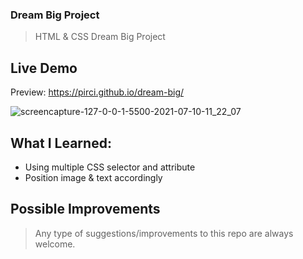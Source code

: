 ### Dream Big Project

> HTML & CSS Dream Big Project

## Live Demo

Preview: https://pirci.github.io/dream-big/

![screencapture-127-0-0-1-5500-2021-07-10-11_22_07](https://user-images.githubusercontent.com/43238947/125158431-6bbc7900-e171-11eb-9fb9-162a7bf29160.png)



## What I Learned:

- Using multiple CSS selector and attribute
- Position image & text accordingly

## Possible Improvements

> Any type of suggestions/improvements to this repo are always welcome.
